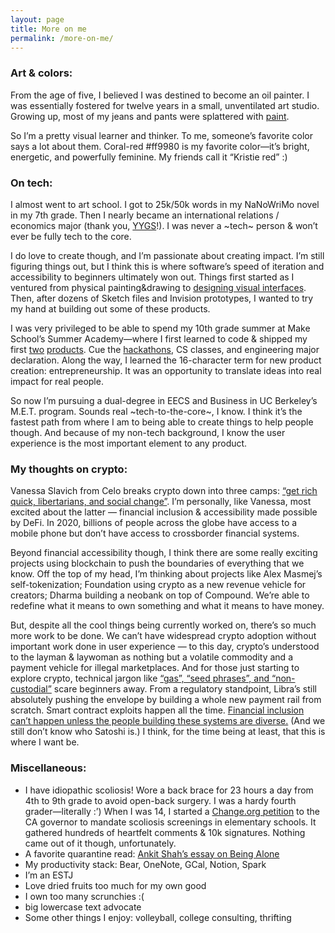 ```yaml
---
layout: page
title: More on me
permalink: /more-on-me/
---
```


### Art & colors:

From the age of five, I believed I was destined to become an oil painter. I was essentially fostered for twelve years in a small, unventilated art studio. Growing up, most of my jeans and pants were splattered with [paint](https://www.behance.net/gallery/72001185/Kristie-Huang-Art-Portfolio).

So I’m a pretty visual learner and thinker. To me, someone’s favorite color says a lot about them. Coral-red #ff9980 is my favorite color—it’s bright, energetic, and powerfully feminine. My friends call it “Kristie red” :)

### On tech:

I almost went to art school. I got to 25k/50k words in my NaNoWriMo novel in my 7th grade. Then I nearly became an international relations / economics major (thank you, [YYGS](https://globalscholars.yale.edu/international-affairs-globalization)!). I was never a ~tech~ person & won’t ever be fully tech to the core.

I do love to create though, and I’m passionate about creating impact. I’m still figuring things out, but I think this is where software’s speed of iteration and accessibility to beginners ultimately won out. Things first started as I ventured from physical painting&drawing to [designing visual interfaces](https://www.behance.net/kristiehuang). Then, after dozens of Sketch files and Invision prototypes, I wanted to try my hand at building out some of these products.

I was very privileged to be able to spend my 10th grade summer at Make School’s Summer Academy—where I first learned to code & shipped my first [two](http://tinyurl.com/cloudcloset) [products](http://tinyurl.com/airtimeevents). Cue the [hackathons](https://devpost.com/kristiehuang), CS classes, and engineering major declaration. Along the way, I learned the 16-character term for new product creation: entrepreneurship. It was an opportunity to translate ideas into real impact for real people.

So now I’m pursuing a dual-degree in EECS and Business in UC Berkeley’s M.E.T. program. Sounds real ~tech-to-the-core~, I know. I think it’s the fastest path from where I am to being able to create things to help people though. And because of my non-tech background, I know the user experience is the most important element to any product.

### My thoughts on crypto:

Vanessa Slavich from Celo breaks crypto down into three camps: [“get rich quick, libertarians, and social change”](https://link.medium.com/wMcJmALc68). I’m personally, like Vanessa, most excited about the latter — financial inclusion & accessibility made possible by DeFi. In 2020, billions of people across the globe have access to a mobile phone but don’t have access to crossborder financial systems.

Beyond financial accessibility though, I think there are some really exciting projects using blockchain to push the boundaries of everything that we know. Off the top of my head, I’m thinking about projects like Alex Masmej’s self-tokenization; Foundation using crypto as a new revenue vehicle for creators; Dharma building a neobank on top of Compound. We’re able to redefine what it means to own something and what it means to have money.

But, despite all the cool things being currently worked on, there’s so much more work to be done. We can’t have widespread crypto adoption without important work done in user experience — to this day, crypto’s understood to the layman & laywoman as nothing but a volatile commodity and a payment vehicle for illegal marketplaces. And for those just starting to explore crypto, technical jargon like [“gas”, “seed phrases”, and “non-custodial”](https://www.dharma.io/) scare beginners away. From a regulatory standpoint, Libra’s still absolutely pushing the envelope by building a whole new payment rail from scratch. Smart contract exploits happen all the time. [Financial inclusion can’t happen unless the people building these systems are diverse.](#she256) (And we still don’t know who Satoshi is.) I think, for the time being at least, that this is where I want be.

### Miscellaneous:

* I have idiopathic scoliosis! Wore a back brace for 23 hours a day from 4th to 9th grade to avoid open-back surgery. I was a hardy fourth grader—literally :’) When I was 14, I started a [Change.org petition](https://www.change.org/p/state-of-california-mandate-life-saving-scoliosis-screenings-in-elementary-schools) to the CA governor to mandate scoliosis screenings in elementary schools. It gathered hundreds of heartfelt comments & 10k signatures. Nothing came out of it though, unfortunately.
* A favorite quarantine read: [Ankit Shah’s essay on Being Alone](https://www.ankit.fyi/being-alone)
* My productivity stack: Bear, OneNote, GCal, Notion, Spark
* I’m an ESTJ
* Love dried fruits too much for my own good
* I own too many scrunchies :(
* big lowercase text advocate
* Some other things I enjoy: volleyball, college consulting, thrifting

[#she256]: _http://she256.org/_
